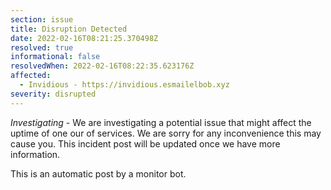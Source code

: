 ```yaml
---
section: issue
title: Disruption Detected
date: 2022-02-16T08:21:25.370498Z
resolved: true
informational: false
resolvedWhen: 2022-02-16T08:22:35.623176Z
affected:
  - Invidious - https://invidious.esmailelbob.xyz
severity: disrupted
---
```

*Investigating* - We are investigating a potential issue that might affect the uptime of one our of services. We are sorry for any inconvenience this may cause you. This incident post will be updated once we have more information.

This is an automatic post by a monitor bot.
        